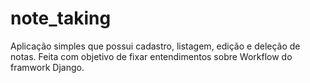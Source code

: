 # note_taking
Aplicação simples que possui cadastro, listagem, edição e deleção de notas. Feita com objetivo de fixar entendimentos sobre Workflow do framwork Django.
